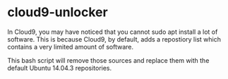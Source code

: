 # cloud9-unlocker
In Cloud9, you may have noticed that you cannot sudo apt install a lot of software. This is because Cloud9, by default, adds a repostiory list which contains a very limited amount of software.

This bash script will remove those sources and replace them with the default Ubuntu 14.04.3 repositories. 
